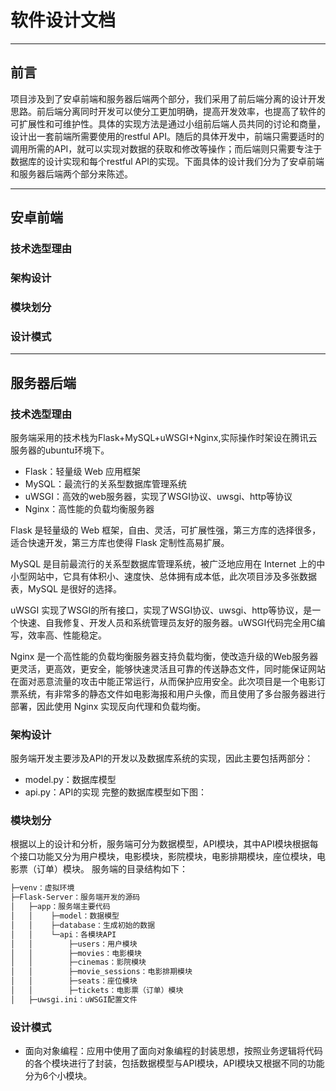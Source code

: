 # 软件设计文档

---
## 前言

项目涉及到了安卓前端和服务器后端两个部分，我们采用了前后端分离的设计开发思路。前后端分离同时开发可以使分工更加明确，提高开发效率，也提高了软件的可扩展性和可维护性。具体的实现方法是通过小组前后端人员共同的讨论和商量，设计出一套前端所需要使用的restful API。随后的具体开发中，前端只需要适时的调用所需的API，就可以实现对数据的获取和修改等操作；而后端则只需要专注于数据库的设计实现和每个restful API的实现。下面具体的设计我们分为了安卓前端和服务器后端两个部分来陈述。

---

## 安卓前端

### 技术选型理由


### 架构设计


### 模块划分


### 设计模式

---

## 服务器后端

### 技术选型理由
服务端采用的技术栈为Flask+MySQL+uWSGI+Nginx,实际操作时架设在腾讯云服务器的ubuntu环境下。

* Flask：轻量级 Web 应用框架
* MySQL：最流行的关系型数据库管理系统
* uWSGI：高效的web服务器，实现了WSGI协议、uwsgi、http等协议
* Nginx：高性能的负载均衡服务器

Flask 是轻量级的 Web 框架，自由、灵活，可扩展性强，第三方库的选择很多，适合快速开发，第三方库也使得 Flask 定制性高易扩展。

MySQL 是目前最流行的关系型数据库管理系统，被广泛地应用在 Internet 上的中小型网站中，它具有体积小、速度快、总体拥有成本低，此次项目涉及多张数据表，MySQL 是很好的选择。

uWSGI 实现了WSGI的所有接口，实现了WSGI协议、uwsgi、http等协议，是一个快速、自我修复、开发人员和系统管理员友好的服务器。uWSGI代码完全用C编写，效率高、性能稳定。

Nginx 是一个高性能的负载均衡服务器支持负载均衡，使改造升级的Web服务器更灵活，更高效，更安全，能够快速灵活且可靠的传送静态文件，同时能保证网站在面对恶意流量的攻击中能正常运行，从而保护应用安全。此次项目是一个电影订票系统，有非常多的静态文件如电影海报和用户头像，而且使用了多台服务器进行部署，因此使用 Nginx 实现反向代理和负载均衡。

### 架构设计
服务端开发主要涉及API的开发以及数据库系统的实现，因此主要包括两部分：
- model.py：数据库模型
- api.py：API的实现
完整的数据库模型如下图：


### 模块划分

根据以上的设计和分析，服务端可分为数据模型，API模块，其中API模块根据每个接口功能又分为用户模块，电影模块，影院模块，电影排期模块，座位模块，电影票（订单）模块。
服务端的目录结构如下：
```txt
├─venv：虚拟环境
├─Flask-Server：服务端开发的源码
│   ├─app：服务端主要代码
│   │    ├─model：数据模型
│   │    ├─database：生成初始的数据
│   │    └─api：各模块API
│   │        ├─users：用户模块
│   │        ├─movies：电影模块
│   │        ├─cinemas：影院模块
│   │        ├─movie_sessions：电影排期模块
│   │        ├─seats：座位模块
│   │        ├─tickets：电影票（订单）模块
│   ├─uwsgi.ini：uWSGI配置文件
```

### 设计模式
* 面向对象编程：应用中使用了面向对象编程的封装思想，按照业务逻辑将代码的各个模块进行了封装，包括数据模型与API模块，API模块又根据不同的功能分为6个小模块。
